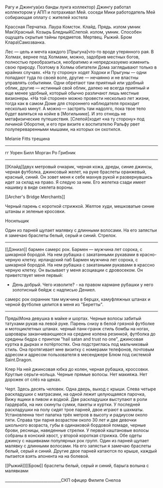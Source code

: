 Рагу и
Джингуа(из банды лунга коллектор) Джингу работал коллектором у АПП и потрахивал Мей.
 соседи
Мики работодатель
Мей собирающая оплату с жителей хостела


Крассная Перчатка.
Лаура Комсток.
Клайд.
Прядь. излом умник
Мак\Красный. Козырь
Бледный\Слепой. излом, умник. Способен ощущать скрытые тайны предметов.
Мертвец.
Рыжий. Бром
Клара\Самозванка.

 Лес — цель и мечта каждого [Прыгуна]что-то вроде утерянного рая. В Холмах, вернее под Холмами, можно, задобрив местных богов, полностью преобразиться, необратимо и непредсказуемо изменить свою природу. Поэтому в Холмы обитатели Дома заглядывают только в крайних случаях. «На ту сторону» ходят Ходоки и Прыгуны — одни попадают туда по своей воле, другие — нечаянно и не властны управлять событиями. Одни обретают там приятный или удобный облик, другие — истинный свой облик, далеко не всегда приятный и еще менее удобный, который обычно различают лишь местные визионеры. «На той стороне» можно провести несколько лет жизни, тогда как в самом Доме для стороннего наблюдателя проходит несколько минут. А можно — застрять там надолго, пока твое тело будет валяться на койке в [Могильнике]. И это отнюдь не метафизические путешествия. [Слепой]ходит «на ту сторону» под личиной Оборотня, и его при визите к воспитателю Ральфу рвет полупереваренными мышами, на которых он охотился.

Melanie Fitts трещина
_________________________

гг Уорен Билл Морган Ро Грибник

______________________________________________

[[Клайд]]двух метровый очкарик, черная кожа, дреды, синие джинсы, черная футболка, джинсовый желет, на руке браслеты оранжевый, красный, синий. Он зовет меня к себе махнув рукой и развернувшись идет за склад на право. Я следую за ним. Его желетка сзади имеет нашивку в виде скелета вороны.

[[Archer's Bridge Merchants]]

Черный парень с короткой стрижкой. Желтое худи, мешковатые синие штанаы и зеленые кросовки.

Носильщик

Один из парней щупает малявку с длинными волосами. На его запястьи я замечаю браслеты белый, серый и синий. Стрелок.

______________________________________________ 

[[Дэниэл]] бармен самерс рок. Бармен — мужчина лет сорока, с шикарной бородой. На нем рубашка с закатанными рукавами в красно-черную клетку.
ирландский паб 
 Бармен мужчина лет сорока, с шикарной бородой. На нем рубашка с закатаными рукавами в крассно черную клетку. Он вызывает у меня асоциации с дровосеком. Он приветствует меня первый:

- День добрый. Чего изволите? - на правом кармане рубашки у него золотисный бейдж с надписью Дениел.

самерс рок охранник там мужчина в берцах, камуфляжных штанах и черной футболке целится в меня из "Беретты".

______________________________________________

Прядь\Мона
девушка в майке и шортах. Черные волосы забитый татухами рукав на левой руке. Парень снизу в белой грязной футболке и мотоциклетных штанах.
черный панк-гранж стиль  бомбы на ногах, шаровары заканчивающиеся на средине колена резинкой, футболка до средины бедра с принтом "hail satan and trust no one", джинсовая куртка в дырках и потёртостях. Она подстриглась под мальчиковый стиль.
Она протягивает мне визитку с номерами телефонов, почтовым адресом и адресом пользователя в месенджере Блюм под системой Saint.Dragon.

Клер На ней джинсовая юбка до колен, черная рубашка, кроссовки. Круглые серьги-кольца. Черные прямые волосы. Нет макияжа. Нет дорожек от слёз на щеках.

Черт. Здесь десять человек. Одна дверь, выход с крыши. Слева четыре раскладушки с матрасами, на одной лежит целующаяяся парочка,
Вижу ящики в пивом и водкой. Две раскладушки выступают в роли гардераба, на них скинуты сумки, пакеты и куртки. У последней раскладушки на полу сидят трое парней, двое играют в шахматы. Установленна тент палатка трёх метров в высоту и радиусом около пяти. Справа три парня возрастом около 30 лет и две девочки школьного возраста, губы в одинаковой бордовой помаде, черные брови, ресницы, наведенные стрелки. У первой каштановые волосы собраны в конский хвост, у второй короткая стрижка. Обе одеты джинсу с нашивками популярных рок групп. Один из парней щупает малявку с длинными волосами. На его запястьи я замечаю браслеты белый, серый и синий. Другие двое парней катаются по крыше, каждый пытается взять апонента на на болевой.


[[Рыжий]][[Бром]] браслеты белый, серый и синий, барыга волына с малявками


_____________________________СКП
офицер Филипе Снелоа